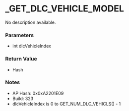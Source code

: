 # _GET_DLC_VEHICLE_MODEL

No description available.

### Parameters
* int dlcVehicleIndex

### Return Value
* Hash

### Notes
* AP Hash: 0x0xA2201E09
* Build: 323
* dlcVehicleIndex is 0 to GET_NUM_DLC_VEHICLS() - 1

